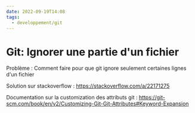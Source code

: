 ```yaml
---
date: 2022-09-19T14:08
tags:
  - developpement/git
---
```


# Git: Ignorer une partie d'un fichier

Problème
: Comment faire pour que git ignore seulement certaines lignes d'un fichier

Solution sur stackoverflow
: https://stackoverflow.com/a/22171275

Documentation sur la customization des attributs git
: https://git-scm.com/book/en/v2/Customizing-Git-Git-Attributes#Keyword-Expansion
